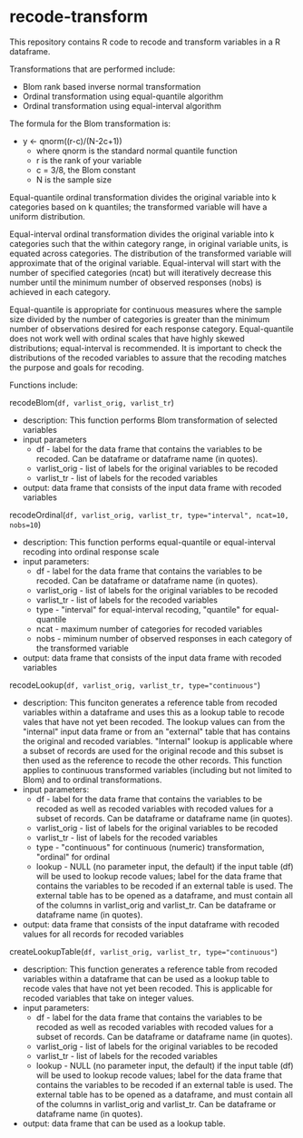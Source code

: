 recode-transform
================

This repository contains R code to recode and transform variables in a R dataframe.

Transformations that are performed include:

- Blom rank based inverse normal transformation   
- Ordinal transformation using equal-quantile algorithm   
- Ordinal transformation using equal-interval algorithm   
  
The formula for the Blom transformation is:   

- y <- qnorm((r-c)/(N-2c+1))   
    - where qnorm is the standard normal quantile function   
    - r is the rank of your variable   
    - c = 3/8, the Blom constant   
    - N is the sample size   
    
Equal-quantile ordinal transformation divides the original variable into k categories based on k quantiles; the transformed variable will have a uniform distribution.

Equal-interval ordinal transformation divides the original variable into k categories such that the within category range, in original variable units, is equated across categories. The distribution of the transformed variable will approximate that of the original variable. Equal-interval will start with the number of specified categories (ncat) but will iteratively decrease this number until the minimum number of observed responses (nobs) is achieved in each category.

Equal-quantile is appropriate for continuous measures where the sample size divided by the
number of categories is greater than the minimum number of observations desired for each response category. Equal-quantile does not work well with ordinal scales that have highly skewed
distributions; equal-interval is recommended. It is important to check the distributions
of the recoded variables to assure that the recoding matches the purpose and goals for recoding.

Functions include:

recodeBlom(`df, varlist_orig, varlist_tr`)  

  - description: This function performs Blom transformation of selected variables   
  - input parameters   
    - df - label for the data frame that contains the variables to be recoded. Can be dataframe or dataframe name (in quotes).   
    - varlist_orig - list of labels for the original variables to be recoded   
    - varlist_tr - list of labels for the recoded variables   
  - output: data frame that consists of the input data frame with recoded variables   

recodeOrdinal(`df, varlist_orig, varlist_tr, type="interval", ncat=10, nobs=10`)    

  - description: This function performs equal-quantile or equal-interval recoding into ordinal response scale   
  - input parameters:   
    - df - label for the data frame that contains the variables to be recoded. Can be dataframe or dataframe name (in quotes).   
    - varlist_orig - list of labels for the original variables to be recoded   
    - varlist_tr - list of labels for the recoded variables   
    - type - "interval" for equal-interval recoding, "quantile" for equal-quantile   
    - ncat - maximum number of categories for recoded variables   
    - nobs - miminum number of observed responses in each category of the transformed variable   
  - output: data frame that consists of the input data frame with recoded variables   

recodeLookup(`df, varlist_orig, varlist_tr, type="continuous"`)  

  - description: This funciton generates a reference table from recoded variables within a dataframe and uses this as a lookup table to recode vales that have not yet been recoded. The lookup values can from the "internal" input data frame or from an "external" table that has contains the original and recoded variables. "Internal" lookup is applicable where a subset of records are used for the original recode and this subset is then used as the reference to recode the other records. This function applies to continuous transformed variables (including but not limited to Blom) and to ordinal transformations.
  - input parameters:  
    -  df - label for the data frame that contains the variables to be recoded as well as recoded variables with recoded values for a subset of records. Can be dataframe or dataframe name (in quotes). 
    - varlist_orig - list of labels for the original variables to be recoded   
    - varlist_tr - list of labels for the recoded variables   
    - type - "continuous" for continuous (numeric) transformation, "ordinal" for ordinal   
    - lookup - NULL (no parameter input, the default) if the input table (df) will be used to lookup recode values; label for the data frame that contains the variables to be recoded if an external table is used. The external table has to be opened as a dataframe, and must contain all of the columns in varlist_orig and varlist_tr. Can be dataframe or dataframe name (in quotes).   
  - output: data frame that consists of the input dataframe with recoded values for all records for recoded variables  
  
  createLookupTable(`df, varlist_orig, varlist_tr, type="continuous"`)  

  - description: This function generates a reference table from recoded variables within a dataframe that can be used as a lookup table to recode vales that have not yet been recoded. This is applicable for recoded variables that take on integer values.
  - input parameters:  
    -  df - label for the data frame that contains the variables to be recoded as well as recoded variables with recoded values for a subset of records. Can be dataframe or dataframe name (in quotes). 
    - varlist_orig - list of labels for the original variables to be recoded   
    - varlist_tr - list of labels for the recoded variables   
    - lookup - NULL (no parameter input, the default) if the input table (df) will be used to lookup recode values; label for the data frame that contains the variables to be recoded if an external table is used. The external table has to be opened as a dataframe, and must contain all of the columns in varlist_orig and varlist_tr. Can be dataframe or dataframe name (in quotes).   
  - output: data frame that can be used as a lookup table.


